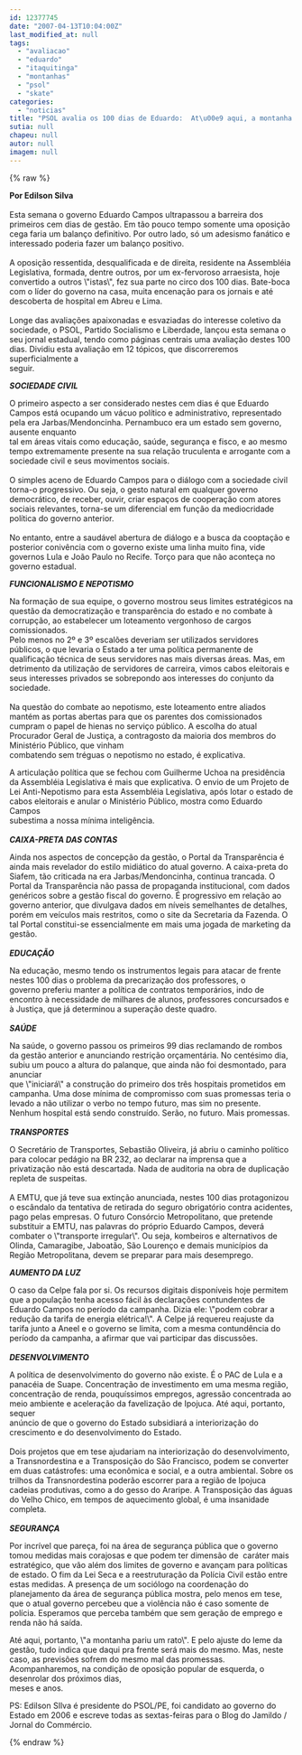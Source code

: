 ```yaml
---
id: 12377745
date: "2007-04-13T10:04:00Z"
last_modified_at: null
tags:
  - "avaliacao"
  - "eduardo"
  - "itaquitinga"
  - "montanhas"
  - "psol"
  - "skate"
categories:
  - "noticias"
title: "PSOL avalia os 100 dias de Eduardo:  At\u00e9 aqui, a montanha pariu um rato"
sutia: null
chapeu: null
autor: null
imagem: null
---
```

{% raw %}
<p><P><STRONG>Por Edilson Silva</STRONG><BR><BR>Esta semana o governo Eduardo Campos ultrapassou a barreira dos primeiros cem dias de gestão. Em tão pouco tempo somente uma oposição cega faria um balanço definitivo. Por outro lado, só um adesismo fanático e interessado poderia fazer um balanço positivo.<BR><BR>A oposição ressentida, desqualificada e de direita, residente na Assembléia Legislativa, formada, dentre outros, por um ex-fervoroso arraesista, hoje convertido a outros \"istas\", fez sua parte no circo dos 100 dias. Bate-boca com o líder do governo na casa, muita encenação para os jornais e até descoberta de hospital em Abreu e Lima.<BR><BR>Longe das avaliações apaixonadas e esvaziadas do interesse coletivo da sociedade, o PSOL, Partido Socialismo e Liberdade, lançou esta semana o seu jornal estadual, tendo como páginas centrais uma avaliação destes 100 dias. Dividiu esta avaliação em 12 tópicos, que discorreremos superficialmente a<BR>seguir. </P></p>
<p><P><EM><STRONG>SOCIEDADE CIVIL</STRONG></EM></P></p>
<p><P>O primeiro aspecto a ser considerado nestes cem dias é que Eduardo Campos está ocupando um vácuo político e administrativo, representado pela era Jarbas/Mendoncinha. Pernambuco era um estado sem governo, ausente enquanto<BR>tal em áreas vitais como educação, saúde, segurança e fisco, e ao mesmo tempo extremamente presente na sua relação truculenta e arrogante com a sociedade civil e seus movimentos sociais.<BR><BR>O simples aceno de Eduardo Campos para o diálogo com a sociedade civil torna-o progressivo. Ou seja, o gesto natural em qualquer governo democrático, de receber, ouvir, criar espaços de cooperação com atores sociais relevantes, torna-se um diferencial em função da mediocridade política do governo anterior.<BR><BR>No entanto, entre a saudável abertura de diálogo e a busca da cooptação e posterior conivência com o governo existe uma linha muito fina, vide governos Lula e João Paulo no Recife. Torço para que não aconteça no governo estadual.</P></p>
<p><P><EM><STRONG>FUNCIONALISMO E NEPOTISMO</STRONG></EM></P></p>
<p><P>Na formação de sua equipe, o governo mostrou seus limites estratégicos na questão da democratização e transparência do estado e no combate à corrupção, ao estabelecer um loteamento vergonhoso de cargos comissionados.<BR>Pelo menos no 2º e 3º escalões deveriam ser utilizados servidores públicos, o que levaria o Estado a ter uma política permanente de qualificação técnica de seus servidores nas mais diversas áreas. Mas, em detrimento da utilização de servidores de carreira, vimos cabos eleitorais e seus interesses privados se sobrepondo aos interesses do conjunto da sociedade.<BR><BR>Na questão do combate ao nepotismo, este loteamento entre aliados mantém as portas abertas para que os parentes dos comissionados cumpram o papel de hienas no serviço público. A escolha do atual Procurador Geral de Justiça, a contragosto da maioria dos membros do Ministério Público, que vinham<BR>combatendo sem tréguas o nepotismo no estado, é explicativa.&nbsp; </P></p>
<p><P>A articulação política que se fechou com Guilherme Uchoa na presidência da Assembléia Legislativa é mais que explicativa. O envio de um Projeto de Lei Anti-Nepotismo para esta Assembléia Legislativa, após lotar o estado de cabos eleitorais e anular o Ministério Público, mostra como Eduardo Campos<BR>subestima a nossa mínima inteligência.&nbsp;<BR><BR><EM><STRONG>CAIXA-PRETA DAS CONTAS</STRONG></EM></P></p>
<p><P>Ainda nos aspectos de concepção da gestão, o Portal da Transparência é ainda mais revelador do estilo midiático do atual governo. A caixa-preta do Siafem, tão criticada na era Jarbas/Mendoncinha, continua trancada. O Portal da Transparência não passa de propaganda institucional, com dados genéricos sobre a gestão fiscal do governo. É progressivo em relação ao governo anterior, que divulgava dados em níveis semelhantes de detalhes, porém em veículos mais restritos, como o site da Secretaria da Fazenda. O tal Portal constitui-se essencialmente em mais uma jogada de marketing da gestão.<BR><BR><EM><STRONG>EDUCAÇÃO</STRONG></EM></P></p>
<p><P>Na educação, mesmo tendo os instrumentos legais para atacar de frente nestes 100 dias o problema da precarização dos professores, o governo&nbsp;preferiu manter a política de contratos temporários, indo de encontro à necessidade de milhares de alunos, professores concursados e à Justiça, que já determinou a superação deste quadro.<BR><BR><EM><STRONG>SAÚDE</STRONG></EM></P></p>
<p><P>Na saúde, o governo passou os primeiros 99 dias reclamando de rombos da gestão anterior e anunciando restrição orçamentária. No centésimo dia, subiu um pouco a altura do palanque, que ainda não foi desmontado, para anunciar<BR>que \"iniciará\" a construção do primeiro dos três hospitais prometidos em campanha. Uma dose mínima de compromisso com suas promessas teria o levado a não utilizar o verbo no tempo futuro, mas sim no presente. Nenhum hospital está sendo construído. Serão, no futuro. Mais promessas.&nbsp;<BR><BR><EM><STRONG>TRANSPORTES</STRONG></EM></P></p>
<p><P>O Secretário de Transportes, Sebastião Oliveira, já abriu o caminho político para colocar pedágio na BR 232, ao declarar na imprensa que a privatização não está descartada. Nada de auditoria na obra de duplicação repleta de suspeitas.<BR><BR>A EMTU, que já teve sua extinção anunciada, nestes 100 dias protagonizou o escândalo da tentativa de retirada do seguro obrigatório contra acidentes, pago pelas empresas. O futuro Consórcio Metropolitano, que pretende substituir a EMTU, nas palavras do próprio Eduardo Campos, deverá combater o \"transporte irregular\". Ou seja, kombeiros e alternativos de Olinda, Camaragibe, Jaboatão, São Lourenço e demais municípios da Região Metropolitana, devem se preparar para mais desemprego.</P></p>
<p><P><EM><STRONG>AUMENTO DA LUZ</STRONG></EM></P></p>
<p><P>O caso da Celpe fala por si. Os recursos digitais disponíveis hoje permitem que a população tenha acesso fácil às declarações contundentes de Eduardo Campos no período da campanha. Dizia ele: \"podem cobrar a redução da tarifa de energia elétrica!\". A Celpe já requereu reajuste da tarifa junto a Aneel e o governo se limita, com a mesma contundência do período da campanha, a afirmar que vai participar das discussões.<BR><BR><EM><STRONG>DESENVOLVIMENTO</STRONG></EM></P></p>
<p><P>A política de desenvolvimento do governo não existe. É o PAC de Lula e a panacéia de Suape. Concentração de investimento em uma mesma região, concentração de renda, pouquíssimos empregos, agressão concentrada ao meio ambiente e aceleração da favelização de Ipojuca. Até aqui, portanto, sequer<BR>anúncio de que o governo do Estado subsidiará a interiorização do crescimento e do desenvolvimento do Estado.<BR><BR>Dois projetos que em tese ajudariam na interiorização do desenvolvimento, a Transnordestina e a Transposição do São Francisco, podem se converter em duas catástrofes: uma econômica e social, e a outra ambiental. Sobre os trilhos da Transnordestina poderão escorrer para a região de Ipojuca cadeias produtivas, como a do gesso do Araripe. A Transposição das águas do Velho Chico, em tempos de aquecimento global, é uma insanidade completa.<BR><BR><EM><STRONG>SEGURANÇA</STRONG></EM></P></p>
<p><P>Por incrível que pareça, foi na área de segurança pública que o governo tomou medidas mais corajosas e que podem ter dimensão de &nbsp;caráter mais estratégico, que vão além dos limites de governo e avançam para políticas de estado. O fim da Lei Seca e a reestruturação da Polícia Civil estão entre estas medidas. A presença de um sociólogo na coordenação do planejamento da área de segurança pública mostra, pelo menos em tese, que o atual governo percebeu que a violência não é caso somente de polícia. Esperamos que perceba também que sem geração de emprego e renda não há saída.</P></p>
<p><P>Até aqui, portanto, \"a montanha pariu um rato\". E pelo ajuste do&nbsp;leme da gestão, tudo indica que daqui pra frente será mais do mesmo. Mas, neste caso, as previsões sofrem do mesmo mal das promessas. Acompanharemos, na condição de oposição popular de esquerda, o desenrolar dos próximos dias,<BR>meses e anos. </P></p>
<p><P>PS: Edilson SIlva é presidente do PSOL/PE, foi candidato ao governo do Estado em 2006 e escreve todas as sextas-feiras para o Blog do Jamildo / Jornal do Commércio.</P> </p>
{% endraw %}
